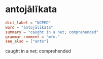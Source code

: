 # antojālīkata

``` toml
dict_label = "NCPED"
word = "antojālīkata"
summary = "caught in a net; comprehended"
grammar_comment = "mfn."
see_also = ["anto"]
```

caught in a net; comprehended


